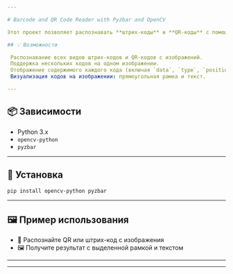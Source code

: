 ```yaml
---

# Barcode and QR Code Reader with Pyzbar and OpenCV

Этот проект позволяет распознавать **штрих-коды** и **QR-коды** с помощью библиотеки [`pyzbar`](https://pypi.org/project/pyzbar/) и отображать результат с помощью [`OpenCV`](https://opencv.org/).

## 💡 Возможности

 Распознавание всех видов штрих-кодов и QR-кодов с изображений.
 Поддержка нескольких кодов на одном изображении.
 Отображение содержимого каждого кода (включая `data`, `type`, `position`).
 Визуализация кодов на изображении: прямоугольная рамка и текст.

---
```


## 📦 Зависимости

* Python 3.x
* `opencv-python`
* `pyzbar`

---

## 🔧 Установка

```bash
pip install opencv-python pyzbar
```

---



## 🖼 Пример использования

* 📸 Распознайте QR или штрих-код с изображения
* 🖼 Получите результат с выделенной рамкой и текстом

---


---

